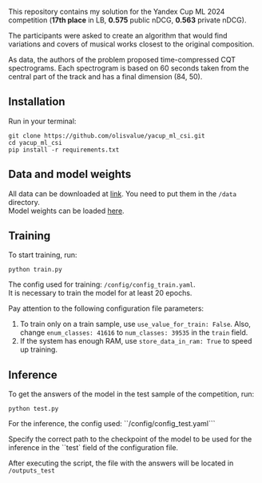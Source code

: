 This repository contains my solution for the Yandex Cup ML 2024 competition (**17th place** in LB, **0.575** public nDCG,	**0.563** private nDCG).

The participants were asked to create an algorithm that would find variations and covers of musical works closest to the original composition.  

As data, the authors of the problem proposed time-compressed CQT spectrograms. Each spectrogram is based on 60 seconds taken from the central part of the track and has a final dimension (84, 50).

## Installation
Run in your terminal:
```
git clone https://github.com/olisvalue/yacup_ml_csi.git
cd yacup_ml_csi
pip install -r requirements.txt
```

## Data and model weights
All data can be downloaded at [link](https://disk.yandex.ru/d/RjMQIusMf6_L4w). You need to put them in the ```/data``` directory.   
Model weights can be loaded [here](https://disk.yandex.ru/d/9txEH19IBe5SzQ).


## Training

To start training, run:
```
python train.py
```
The config used for training: ```/config/config_train.yaml```.   
It is necessary to train the model for at least 20 epochs.   

Pay attention to the following configuration file parameters:   
1. To train only on a train sample, use ``use_value_for_train: False``. Also, change ``enum_classes: 41616`` to ``num_classes: 39535`` in the ``train`` field.
2. If the system has enough RAM, use ``store_data_in_ram: True`` to speed up training.

## Inference
To get the answers of the model in the test sample of the competition, run:
```
python test.py
```
For the inference, the config used: ``/config/config_test.yaml```

Specify the correct path to the checkpoint of the model to be used for the inference in the ``test` field of the configuration file.

After executing the script, the file with the answers will be located in ``/outputs_test``
